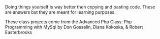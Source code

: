 # 

Doing things yourself is way better then copying and pasting code. These are answers but they are meant for learning purposes.

These class projects come from the Advanced Php Class: Php Programming with MySql by Don Gosselin, Diana Kokoska, &  Robert Easterbrooks
